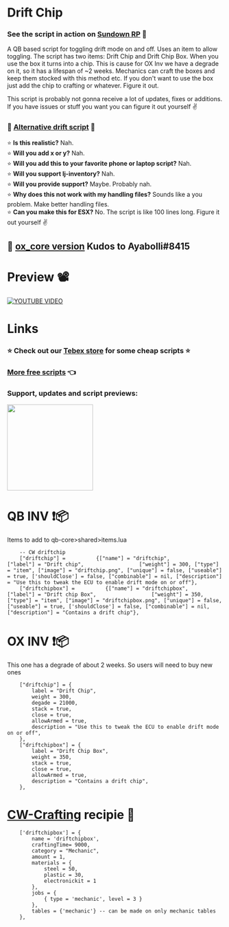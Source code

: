 # Drift Chip 

### **See the script in action on [Sundown RP](https://discord.gg/CZNh8kcSGK) 🌆**
A QB based script for toggling drift mode on and off. Uses an item to allow toggling. The script has two items: Drift Chip and Drift Chip Box. When you use the box it turns into a chip. This is cause for OX Inv we have a degrade on it, so it has a lifespan of ~2 weeks. Mechanics can craft the boxes and keep them stocked with this method etc. If you don't want to use the box just add the chip to crafting or whatever. Figure it out.

This script is probably not gonna receive a lot of updates, fixes or additions. If you have issues or stuff you want you can figure it out yourself ✌

### 🔰 [Alternative drift script](https://github.com/Coffeelot/cw-drifttoggle) 🔰

⭐ **Is this realistic?** Nah. \
⭐ **Will you add x or y?** Nah. \
⭐ **Will you add this to your favorite phone or laptop script?** Nah.\
⭐ **Will you support lj-inventory?** Nah.\
⭐ **Will you provide support?** Maybe. Probably nah.\
⭐ **Why does this not work with my handling files?** Sounds like a you problem. Make better handling files.\
⭐ **Can you make this for ESX?** No. The script is like 100 lines long. Figure it out yourself ✌ 

## 🐂 [ox_core version](https://github.com/ayatollah/aya-driftchip) Kudos to Ayabolli#8415

# Preview 📽
[![YOUTUBE VIDEO](http://img.youtube.com/vi/aAG3tMogf04/0.jpg)](https://youtu.be/aAG3tMogf04)

# Links
### ⭐ Check out our [Tebex store](https://cw-scripts.tebex.io/category/2523396) for some cheap scripts ⭐


### [More free scripts](https://github.com/stars/Coffeelot/lists/cw-scripts)  👈

### Support, updates and script previews:

<a href="https://discord.gg/FJY4mtjaKr"> <img src="https://media.discordapp.net/attachments/1202695794537537568/1285652389080334337/discord.png?ex=66eb0c97&is=66e9bb17&hm=b1b2c17715f169f57cf646bb9785b0bf833b2e4037ef47609100ec8e902371df&=&format=webp" width="200"></a>


# QB INV ❗📦
Items to add to qb-core>shared>items.lua 
```
	-- CW driftchip
	["driftchip"] =          {["name"] = "driftchip",         ["label"] = "Drift chip",                  ["weight"] = 300, ["type"] = "item", ["image"] = "driftchip.png", ["unique"] = false, ["useable"] = true, ['shouldClose'] = false, ["combinable"] = nil, ["description"] = "Use this to tweak the ECU to enable drift mode on or off"},
    ["driftchipbox"] =          {["name"] = "driftchipbox",         ["label"] = "Drift chip Box",                  ["weight"] = 350, ["type"] = "item", ["image"] = "driftchipbox.png", ["unique"] = false, ["useable"] = true, ['shouldClose'] = false, ["combinable"] = nil, ["description"] = "Contains a drift chip"},

```

# OX INV ❗📦
This one has a degrade of about 2 weeks. So users will need to buy new ones

```
	["driftchip"] = {
		label = "Drift Chip",
		weight = 300,
		degade = 21000,
		stack = true,
		close = true,
		allowArmed = true,
		description = "Use this to tweak the ECU to enable drift mode on or off",
	},
	["driftchipbox"] = {
		label = "Drift Chip Box",
		weight = 350,
		stack = true,
		close = true,
		allowArmed = true,
		description = "Contains a drift chip",
	},
```

# [CW-Crafting](https://github.com/Coffeelot/cw-crafting) recipie 🔧
```
	['driftchipbox'] = {
		name = 'driftchipbox',
		craftingTime= 9000,
		category = "Mechanic",
		amount = 1,
		materials = {
			steel = 50,
			plastic = 30,
			electronickit = 1
		},
		jobs = {
			{ type = 'mechanic', level = 3 }
		},
		tables = {'mechanic'} -- can be made on only mechanic tables
	},
```